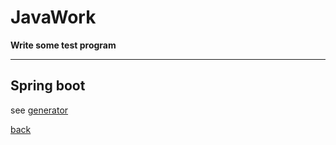 # JavaWork

**Write some test program**

---
## Spring boot
see [generator](https://github.com/LiyLinL/JavaWork/tree/master/generator)

[back](#JavaWork)
